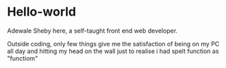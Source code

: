 # Hello-world

Adewale Sheby here, a self-taught front end web developer. 

Outside coding, only few things give me the satisfaction of being on my PC all day 
and hitting my head on the wall just to realise i had spelt function as "functiom"
